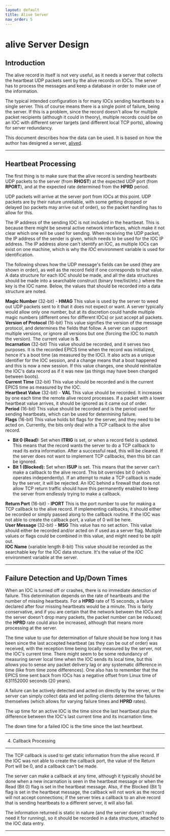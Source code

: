 ```yaml
---
layout: default
title: Alive Server
nav_order: 5
---
```



alive Server Design
===================

Introduction
------------

The alive record in itself is not very useful, as it needs a server that collects the heartbeat UDP packets sent by the alive records on IOCs. The server has to process the messages and keep a database in order to make use of the information.

The typical intended configuration is for many IOCs sending heartbeats to a single server. This of course means there is a single point of failure, being the server. If this is a problem, since the record doesn't allow for multiple packet recipients (although it could in theory), multiple records could be on an IOC with different server targets (and different local TCP ports), allowing for server redundancy.

This document describes how the data can be used. It is based on how the author has designed a server, [alived](https://github.com/epics-alive-server/alived).

- - - - - -

Heartbeat Processing
--------------------

 The first thing is to make sure that the alive record is sending heartbeats UDP packets to the server (from __RHOST__) at the expected UDP port (from __RPORT__), and at the expected rate determined from the __HPRD__ period.

 UDP packets will arrive at the server port from IOCs at this point. UDP packets are by their nature unreliable, with some getting dropped or delayed (so packets may arrive out of order), so the packet handling has to allow for this.

 The IP address of the sending IOC is not included in the heartbeat. This is because there might be several active network interfaces, which make it not clear which one will be used for sending. When receiving the UDP packet, the IP address of the sender is given, which needs to be used for the IOC IP address. The IP address alone can't identify an IOC, as multiple IOCs can exist on one machine, which is why the *IOC* environment variable is used for identification.

 The following shows how the UDP message's fields can be used (they are shown in order), as well as the record field if one corresponds to that value. A data structure for each IOC should be made, and all the data structures should be made into a searchable construct (binary tree/list/etc.) where the key is the IOC name. Below, the values that should be recorded into a data structure are noted.

__Magic Number__ (32-bit) - __HMAG__   This value is used by the server to weed out UDP packets sent to it that it does not expect or want. A server typically would allow only one number, but at its discretion could handle multiple magic numbers (different ones for different IOCs) or just accept all packets.  
__Version of Protocol__ (16-bit)  This value signifies the version of the message protocol, and determines the fields that follow. A server can support multiple versions, or ignore all versions but one (forcing the IOC to match the version). The current value is __5__.  
__Incarnation__ (32-bit)  This value should be recorded, and it serves two purposes. It is the recorded EPICS time when the record was initialized, hence it's a boot time (as measured by the IOC). It also acts as a unique identifier for the IOC session, and a change means that a boot happened and this is now a new session. If this value changes, one should reinitialize the IOC's data record as if it was new (as things may have been changed between boots).  
__Current Time__ (32-bit)  This value should be recorded and is the current EPICS time as measured by the IOC.   
__Heartbeat Value__ (32-bit) - __VAL__   This value should be recorded. It increases by one each time the remote alive record processes. If a packet with a lower heartbeat value arrives, it should be ignored as it came out of order.  
__Period__ (16-bit)  This value should be recorded and is the period used for sending heartbeats, which can be used for determining failure.  
__Flags__ (16-bit)  This value holds bit flags for the server, and they need to be acted on. Currently, the bits only deal with a TCP callback to the alive record.  
- __Bit 0 (Read):__ Set when __ITRIG__ is set, or when a record field is updated. This means that the record wants the server to do a TCP callback to read its extra information. After a successful read, this will be cleared. If the server does not want to implement TCP callbacks, then this bit can be ignored.
- __Bit 1 (Blocked):__ Set when __ISUP__ is set. This means that the server can't make a callback to the alive record. This bit overrides bit 0 (which operates independently). If an attempt to make a TCP callback is made by the server, it will be rejected. An IOC behind a firewall that does not allow TCP return traffic should have this permanently enabled to keep the server from endlessly trying to make a callback.
 
__Return Port__ (16-bit) - __IPORT__   This is the port number to use for making a TCP callback to the alive record. If implementing callbacks, it should either be recorded or simply passed along to the callback routine. If the IOC was not able to create the callback port, a value of 0 will be here.   
__User Message__ (32-bit) - __MSG__   This value has no set action. This value should either be recorded and/or acted on if used as a server flag. Multiple values or flags could be combined in this value, and might need to be split out.  
__IOC Name__ (variable length 8-bit)  This value should be recorded as the searchable key for the IOC data structure. It's the value of the *IOC* environment variable at the server.  

- - - - - -


Failure Detection and Up/Down Times
-----------------------------------

 When an IOC is turned off or crashes, there is no immediate detection of failure. This determination depends on the rate of heartbeats and the number of missing heartbeats. For a __HPRD__ rate of 15 seconds, a failure declared after four missing heartbeats would be a minute. This is fairly conservative, and if you are certain that the network between the IOCs and the server doesn't drop many packets, the packet number can be reduced; the __HPRD__ rate could also be increased, although that means more processing at the server.

 The time value to use for determination of failure should be how long it has been since the last accepted heartbeat (as they can be out of order) was received, with the reception time being locally measured by the server, not the IOC's current time. There might seem to be some redundancy of measuring server local time when the IOC sends its local time, but this allows you to sense any packet delivery lag or any systematic difference in time (like from time zone differences). One also has to remember that the EPICS time sent back from IOCs has a negative offset from Linux time of 631152000 seconds (20 years).

 A failure can be actively detected and acted on directly by the server, or the server can simply collect data and let polling clients determine the failures themselves (which allows for varying failure times and __HPRD__ rates).

 The up time for an active IOC is the time since the last heartbeat plus the difference between the IOC's last current time and its incarnation time.

 The down time for a failed IOC is the time since the last heartbeat.

- - - - - -


4. Callback Processing
----------------------

 The TCP callback is used to get static information from the alive record. If the IOC was not able to create the callback port, the value of the Return Port will be 0, and a callback can't be made.

 The server can make a callback at any time, although it typically should be done when a new incarnation is seen in the heartbeat message or when the Read (Bit 0) flag is set in the heartbeat message. Also, if the Blocked (Bit 1) flag is set in the heartbeat message, the callback will not work as the record will not accept connections; if the server tries a callback to an alive record that is sending heartbeats to a different server, it will also fail.

 The information returned is static in nature (and the server doesn't really need it for running), so it should be recorded in a data structure, attached to the IOC data entry.

- - - - - -
